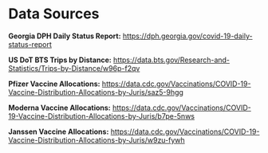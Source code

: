 Data Sources
============

**Georgia DPH Daily Status Report:** https://dph.georgia.gov/covid-19-daily-status-report  

**US DoT BTS Trips by Distance:** https://data.bts.gov/Research-and-Statistics/Trips-by-Distance/w96p-f2qv  

**Pfizer Vaccine Allocations:** https://data.cdc.gov/Vaccinations/COVID-19-Vaccine-Distribution-Allocations-by-Juris/saz5-9hgg  

**Moderna Vaccine Allocations:** https://data.cdc.gov/Vaccinations/COVID-19-Vaccine-Distribution-Allocations-by-Juris/b7pe-5nws  

**Janssen Vaccine Allocations:** https://data.cdc.gov/Vaccinations/COVID-19-Vaccine-Distribution-Allocations-by-Juris/w9zu-fywh  